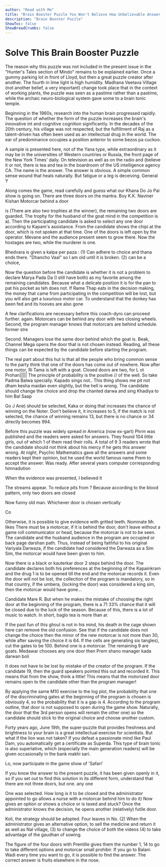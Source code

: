 ```yaml
---
author: "Read with Me"
title: "Brain Booster Puzzle You Won't Believe How Unbelievable Answer Is"
description: "Brain Booster Puzzle"
ShowToc: false
ShowBreadCrumbs: false
---
```


# Solve This Brain Booster Puzzle

The reason why this puzzle was not included in the present issue in the "Hunter's Tales section of Mindo" remains to be explained earlier. Once a gummy parking lot in front of Lloyd, but then a great puzzle creator after another. The fourth in lime light is high humidity. Madhana Veetava Village (not another belief, a very important) change took place that in the context of working plants, the puzzle was seen as a pastime rather than a pastime, while the archaic neuro-biological system gave some to a brain tonic temple.

Beginning in the 1960s, research into the human brain progressed rapidly. The question of whether the form of the puzzle increases the brain's innovative int and cognitive cognition significantly. In the decades of the 20th century, his village was not respected, but the fulfillment of Raj as a talent-driven has often been used as an intellectual drug in the world. The ear of predominance occupies a position anterior to some bezos pa cuckoo.

A sample is presented here, not of the Yana type, while extraordinary as it may be in the universities of Western countries or Russia, the front page of the New York Times' daily. On television as well as on the radio and (believe it or not, there is tea and tea in the boardroom of the US intelligence agency CA. The name is the answer. The answer is obvious. A simple common sense wound that heals naturally. But fatigue or a leg is deceiving. General Y

Along comes the game, read carefully and guess what our Khana Do Jo Pai show is going on. There are three doors on the mantra. Boy K.K. Naviner Kishan Motorcar behind a door

is (There are also two trophies at the winner), the remaining two doors are guarded. The trophy for the husband of the goat mind in the competition is a). Then the participating candidate is asked to select any one door according to Kapam's assistance. From the candidate shows the chipi at the door, which is not spoken at that time. One of the doors is left open by the operator. Mevane and the audience present seem to grow there. Now the hostages are two, while the murderer is one.

Bhedvara is given a kalpa per paza : (1) Can adhere to choice and thana ends there. "Dhancho Vaal" so I am old until it is broken. (2) can be a choice,

Now the question before the candidate is whether it is not a problem to declare Marya Pada Da (I still have both) as my favorite among the remaining candidates. Because what a delicate position it is for the pan to pat his pocket as teh does not. If Rame Thap eats in the decision making, the money that came from participating in the competition will be lost, but you will also get a luxurious motor car. To understand that the donkey has been fed and its hooves are also gone

A few clarifications are necessary before this coach-dyro can proceed further. again. Motorcars can be behind any door with two closing wheels. Second, the program manager knows that motorcars are behind schedule. former stre

Second. Managers lose the same door behind which the goat is. Beak, Channel Mega opens the door that is not chosen instead. Reading, all these things can be expected by the candidate before starting the program.

The real part about this hut is that all the people who bring common sense to the party think that one of the doors has come out of nowhere. Now after one motor, Ri Tama is left with a goat. Closed doors are two, for L ot Prohan||||| The principle of probability is the positive // ​​of the well. So take Padma Balwa specially. Kapado sings not.. This thing shows me pit not dham kesha maidan even slightly, but the hell is wrong. The candidate should change the choice and drop the chanted darwa and sing Khadiya to him Bal Saap

Go J Ane) should be selected, Kaka or doing that increases the chance of winning on the Noter. Don't believe it, it increases to 5, if the match is not selected, the chance of winning remains 13, but there is no chance or 34 directly becomes 994.

Before this puzzle was widely spread in America (now ex-gart) Phrm was published and the readers were asked for answers. They found 104 little girls, out of which 1 of them read their rolls. A total of 9 3 readers wrote that the candidate should not think about his mercy if he gets this answer wrong. At night, Psychic Mathematics gave all the answers and some readers kept their opinion, but he used the world famous name Prem to accept the answer. Was ready. After several years computer corresponding himnadution

When the evidence was presented, I believed it

The streams appear. To reduce pits from ? Because according to the blood pattern, only two doors are closed

Now funny old man. Whichever door is chosen vertically

Co

Otherwise, it is possible to give evidence with gritted teeth. Nominate Mr. likes There must be a motorcar, if it is behind the door, don't leave without a game roll communicator or head, because the motorcar is not to be seen. The candidate and the husband audience in the program are occupied or back page darshan path. Thus, instead of being faithful to his original Variyala Darwaza, if the candidate had considered the Darwaza as a Sim Sim, the motorcar would have been given to him.

Now there is a black or kauterkar door 2 steps behind the door. The candidate declares both his preferences at the beginning of the Kapainkram and the drug 1 is to be opened till the end and the motorcar records it. Even the door will not be lost, the collection of the program is mandatory, so in that country, if the umbera, (locking the door) was considered a king sim, then the motorcar would have gone...

Candidate Mare R. But when he makes the mistake of choosing the right door at the beginning of the program, there is a 71 33% chance that it will be closed due to the luck of the season. Because of this, there is a lot of music to watch. In short, baglo tea is more than ar.

If the past fun of this ghoul is not in his mind, his death in the cage shown here can remove the old confusion. See that if the candidate does not change the choice then the minor of the new motorcar is not more than 30, while after saving the choice it is 64. If the cells are generating six tangles), cut the gates to be 100. Behind one is a motorcar. The remaining 9 are goats. Medawar chooses any one door then Prem shano manager kada darwan boli

It does not have to be lost by mistake of the creator of the program. If the candidate 19, then the guard speakers pointed this out and recorded it. This means that from the show, think a little! This means that the motorized door remains open to the candidate other than the program manager!

By applying the same M10 exercise to the log plot, the probability that one of the discriminating gates at the beginning of the program is chosen is obviously 4, so the probability that it is a gap is 4. According to the program outline, that door is not supposed to open during the game show. Naturally, the door that the 3rd person opens will remain the other one) so the candidate should stick to the original choice and choose another custom.

Forty years ago, June 19th, the super-puzzle that provides freshness and brightness to your brain is a great intellectual exercise for scientists. But what if the lion was not taken? If you defeat a passionate mind like Paul Dam, you automatically get a certificate as Superda. This type of brain tonic is also superlative, which (especially the main generation readers) will be given occasionally in the bank makhi sari.

Lo, now participate in the game show of 'Safari'

If you know the answer to the present puzzle, it has been given openly in it, so if you set out to find this solution in its different form, understand that there are not three doors, but one. any one

One was selected. How long is it to be closed and the administrator appointed to go allows a nurse with a motorcar behind him to do it) Now gives an option or shows a choice or is taxed and stuck? Once the administrator knows the decision, he opens another (relatively) futile door.

Koli, the strategy should be adopted. Four leaves in No. (2) When the administrator gives an alternative option, to sell the medicine and return it as well as Nal village, (3) to change the choice of both the videos (4) to take advantage of the gaudhan of sowing.

The figure of the four doors with Prentille gives them the number 1, 14 to go to take different options and motorcar small prohibir. If you go to Balani Wadi every time you want to go, it is possible to find the answer. The correct answer is fruits elsewhere in the nose.